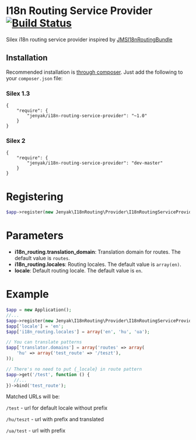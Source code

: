 I18n Routing Service Provider  [![Build Status](https://secure.travis-ci.org/jenyak/I18nRoutingServiceProvider.png)](http://travis-ci.org/jenyak/I18nRoutingServiceProvider)
=============================

Silex i18n routing service provider inspired by [JMSI18nRoutingBundle](https://github.com/schmittjoh/JMSI18nRoutingBundle)

Installation
------------

Recommended installation is [through composer](http://getcomposer.org). Just add
the following to your `composer.json` file:
### Silex 1.3
    {
        "require": {
            "jenyak/i18n-routing-service-provider": "~1.0"
        }
    }
### Silex 2
    {
        "require": {
            "jenyak/i18n-routing-service-provider": "dev-master"
        }
    }

# Registering

```php
$app->register(new Jenyak\I18nRouting\Provider\I18nRoutingServiceProvider());
```

# Parameters

* **i18n_routing.translation_domain**: Translation domain for routes. The default value is `routes`.
* **i18n_routing.locales**: Routing locales. The default value is `array(en)`.
* **locale**: Default routing locale. The default value is `en`.

# Example

```php
$app = new Application();
//...
$app->register(new Jenyak\I18nRouting\Provider\I18nRoutingServiceProvider());
$app['locale'] = 'en';
$app['i18n_routing.locales'] = array('en', 'hu', 'ua');

// You can translate patterns
$app['translator.domains'] = array('routes' => array(
    'hu' => array('test_route' => '/teszt'),
));

// There's no need to put {_locale} in route pattern
$app->get('/test', function () {
   //...
})->bind('test_route');
```
Matched URLs will be:

`/test` - url for default locale without prefix

`/hu/teszt` - url with prefix and translated

`/ua/test` - url with prefix


